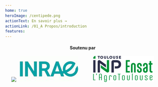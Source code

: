```yaml
---
home: true
heroImage: /centipede.png
actionText: En savoir plus →
actionLink: /01_A Propos/introduction
features:
---
```


<center>
	<h4>Soutenu par</h4>
    <a href="https://kalisio.com"><img src="https://s3.eu-central-1.amazonaws.com/kalisioscope/kalisio/kalisio-logo-black-256x84.png"></a>
    &nbsp;
	<a href="https://www.inrae.fr/"><img src="./assets/inrae.jpg"></a>
    &nbsp;&nbsp;&nbsp;&nbsp;&nbsp;&nbsp;&nbsp;&nbsp;&nbsp;&nbsp;
	<a href="https://www.ensat.fr/fr/index.html"><img src="./assets/ensat.png"></a></center>
    <!--  <a href="https://www.irsn.fr/"><img src="https://s3.eu-central-1.amazonaws.com/kalisioscope/assets/logos/irsn.png"></a> -->
